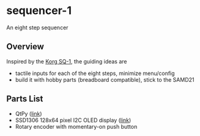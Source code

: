 # sequencer-1
An eight step sequencer

## Overview
Inspired by the [Korg SQ-1](https://www.korg.com/us/products/dj/sq_1/), the 
guiding ideas are
* tactile inputs for each of the eight steps, minimize menu/config
* build it with hobby parts (breadboard compatible), stick to the SAMD21

## Parts List

* QtPy ([link](https://www.adafruit.com/qtpy)) 
* SSD1306 128x64 pixel I2C OLED display ([link](https://www.amazon.ca/CANADUINO-OLED-Display-128x64-Pixel/dp/B0751LFCZT))
* Rotary encoder with momentary-on push button


